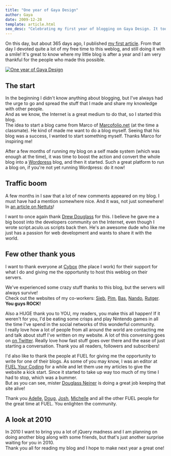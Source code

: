 ```yaml
---
title: "One year of Gaya Design"
author: Gaya
date: 2009-12-28
template: article.html
seo_desc: "Celebrating my first year of blogging on Gaya Design. It took some blood sweat and tears, but it became an awesome product."
---
```

On this day, but about 365 days ago, I published [my first article](/articles/garagedoor-effect-using-javascript/). From that day I devoted quite a lot of my free time to this weblog, and still doing it with a smile!
 It's great to know where my little blog is after a year and I am very thankful for the people who made this possible.

[![One year of Gaya Design](/articles/one-year-of-gaya-design/oneyear.jpg "One year of Gaya Design")](/articles/one-year-of-gaya-design/)

<span class="more"></span>

The start
---------

In the beginning I didn't know anything about blogging, but I've always had the urge to go and spread the stuff that I made and share my knowledge with other people.  
 And as we know, the Internet is a great medium to do that, so I started this blog.  
 The idea to start a blog came from Marco of [Marcofolio.net](http://www.marcofolio.net) (at the time a classmate). He kind of made me want to do a blog myself. Seeing that his blog was a success, I wanted to start something myself. Thanks Marco for inspiring me!

After a few months of running my blog on a self made system (which was enough at the time), it was time to boost the action and convert the whole blog into a [Wordpress](http://wordpress.org/) blog, and then it started. Such a great platform to run a blog on, if you're not yet running Wordpress: do it now!

Traffic boom
------------

A few months in I saw that a lot of new comments appeared on my blog. I must have had a mention somewhere nice. And it was, not just somewhere! In [an article on Nettuts](http://net.tutsplus.com/articles/web-roundups/best-of-the-web-january/)!

I want to once again thank [Drew Douglass](http://dev-tips.com/) for this. I believe he gave me a big boost into the developers community on the Internet, even though I wrote script.aculo.us scripts back then. He's an awesome dude who like me just has a passion for web development and wants to share it with the world.

Few other thank yous
--------------------

I want to thank everyone at [Cybox](http://www.cybox.nl/) (the place I work) for their support for what I do and giving me the opportunity to host this weblog on their servers.

We've experienced some crazy stuff thanks to this blog, but the servers will always survive!  
 Check out the websites of my co-workers: [Sieb](http://siebdesign.com/), [Pim](http://hypekid.com), [Bas](http://www.bashendriks.nl/), [Nando](http://www.nando.nl/), [Rutger](http://www.rutgerdragstra.com/).  
**You guys ROCK!**

Also a HUGE thank you to YOU, my readers, you make this all happen! If it weren't for you, I'd be eating some crisps and play Nintendo games in all the time I've spend in the social networks of this wonderful community.  
 I really love how a lot of people from all around the world are contacting me and talk about stuff I've written on my website. A lot of this conversing goes on [on Twitter](http://twitter.com/gayadesign). Really love how fast stuff goes over there and the ease of just starting a conversation. Thank you all readers, followers and subscribers!

I'd also like to thank the people at FUEL for giving me the opportunity to write for one of their blogs. As some of you may know, I was an editor at [FUEL Your Coding](http://fuelyourcoding.com/) for a while and let them use my articles to give the website a kick start. Since it started to take up way too much of my time I had to stop, which was a bummer.  
 But as you can see, mister [Douglass Neiner](http://dougneiner.com/) is doing a great job keeping that site alive!

Thank you [Adelle](http://adellecharles.com/), [Doug](http://dougneiner.com/), [Josh](http://joshuasmibert.com/), [Michelle](http://michellekrasniak.com/) and all the other FUEL people for the great time at FUEL. You enlighten the community.

A look at 2010
--------------

In 2010 I want to bring you a lot of jQuery madness and I am planning on doing another blog along with some friends, but that's just another surprise waiting for you in 2010.  
 Thank you all for reading my blog and I hope to make next year a great one!
